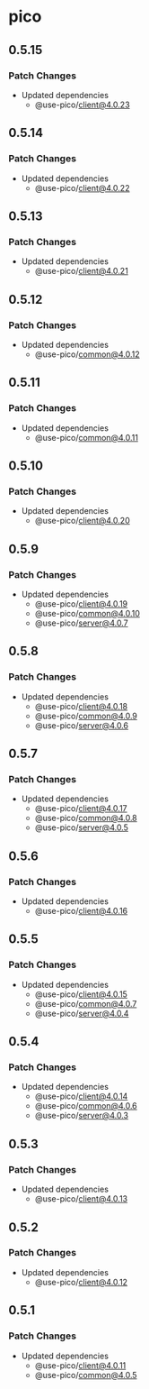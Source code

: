 # pico

## 0.5.15

### Patch Changes

- Updated dependencies
  - @use-pico/client@4.0.23

## 0.5.14

### Patch Changes

- Updated dependencies
  - @use-pico/client@4.0.22

## 0.5.13

### Patch Changes

- Updated dependencies
  - @use-pico/client@4.0.21

## 0.5.12

### Patch Changes

- Updated dependencies
  - @use-pico/common@4.0.12

## 0.5.11

### Patch Changes

- Updated dependencies
  - @use-pico/common@4.0.11

## 0.5.10

### Patch Changes

- Updated dependencies
  - @use-pico/client@4.0.20

## 0.5.9

### Patch Changes

- Updated dependencies
  - @use-pico/client@4.0.19
  - @use-pico/common@4.0.10
  - @use-pico/server@4.0.7

## 0.5.8

### Patch Changes

- Updated dependencies
  - @use-pico/client@4.0.18
  - @use-pico/common@4.0.9
  - @use-pico/server@4.0.6

## 0.5.7

### Patch Changes

- Updated dependencies
  - @use-pico/client@4.0.17
  - @use-pico/common@4.0.8
  - @use-pico/server@4.0.5

## 0.5.6

### Patch Changes

- Updated dependencies
  - @use-pico/client@4.0.16

## 0.5.5

### Patch Changes

- Updated dependencies
  - @use-pico/client@4.0.15
  - @use-pico/common@4.0.7
  - @use-pico/server@4.0.4

## 0.5.4

### Patch Changes

- Updated dependencies
  - @use-pico/client@4.0.14
  - @use-pico/common@4.0.6
  - @use-pico/server@4.0.3

## 0.5.3

### Patch Changes

- Updated dependencies
  - @use-pico/client@4.0.13

## 0.5.2

### Patch Changes

- Updated dependencies
  - @use-pico/client@4.0.12

## 0.5.1

### Patch Changes

- Updated dependencies
  - @use-pico/client@4.0.11
  - @use-pico/common@4.0.5
